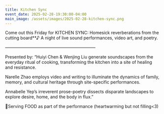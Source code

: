 ```yaml
---
title: Kitchen Sync
event_date: 2025-02-28-19:30:00-04:00
main_image: /assets/images/2025-02-28-kitchen-sync.png
---
```


Come out this Friday for KITCHEN SYNC: Homesick reverberations from the cutting board**♪ A night of live sound performances, video art, and poetry. 

————————————————————— 

Presented by: “Huiyi Chen & Wenjing Liu generate soundscapes from the everyday ritual of cooking, transforming the kitchen into a site of healing and resistance. 

Narelle Zhao employs video and writing to illuminate the dynamics of family, memory, and cultural heritage through site-specific performances. 

Annabelle Yep’s irreverent prose-poetry dissects disparate landscapes to explore desire, home, and the body in flux.” 

🥣Serving FOOD as part of the performance (heartwarming but not filling<3)